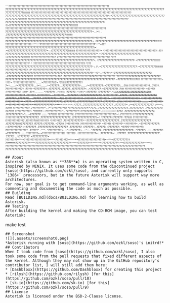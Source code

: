 <sub><sup><sub>```
?????????????????????????????????????????????????????????????????????????????7777777777777777777777777777777777777777777777777777777777777777777777777777777777777777777777777777777777777777777777!!!!!!!!!
?????????????????????????????????????????????????????????????????????????????77777777777777777777777777777777777777777777777777777777777777777777!^::~777777777777777777777777777777777777777777777!!!!!!!!!
?????????????????????????????????????????????????????????????????????????????777777777777777777777777777777777777777777777777777777777777!!77777:    :!!~!77777777777777777777777777777777777777777!!!!!!!!!
?????????????????????????????????????????????????????????????????????????????7777777777777777777777777777777777777777777777777777777777~.  .:~!:     ..   .7777777777777777777777777777777777777777!!!!!!!!!
?????????????????????????????????????????????????????????????????????????????7777777777777777777777777777777777777777777777777777777777~                 .:!777777777777777777777777777777777777777!!!!!!!!!
????????????????????^^^^^^^7????????????????????????????????????????7^^^^~???77777777777777777777777777777777777777777777777777777777777!~:          :~!!7777777777777777777777777~::::!77777777777!!!!!!!!!
???????????????????~       ^????????????????????????????????????????!    :???7777777777777777777777777777777777777777777777777777777777777^          .^!77777777777777777777777777:    ~77777777777!!!!!!!!!
??????????????????7.        7???????????????????????????????????????!    ^???77777777777777777777777777777777777777777777777777777777777~.              :!777777777777777777777777:    ~77777777777!!!!!!!!!
??????????????????^    ^    :???????????????????????????????????????!    ^???7777777777777777777777777777777777777777777777777777777777^   :     .!^.    ~777777777777777777777777:    ~77777777777!!!!!!!!!
?????????????????!    :?^    !??????????????????????????????????????!    ^???7777777777777777777777777777777777777777777777777777777777!~~!7~...^777!~:^~7777777777777777777777777:    ~777777777777777!!!!!
?????????????????:    7?7.   .7???????????????????7777??????????????!    ^?????????77777777777???7777777?7777777777777777777777777777777777777777777777777777777777777777777777777:    ~777777777!!!!!!7!!!!
????????????????~    ^???~    ^??????????????7!^:......:~7?????7!!!7~    ^7!!!!!!!777777777??7~^:......:^~7777777777:...:!~^:.......:^~777777:....77777777777!^:......:^~777777777:    ~777777777!....:7!!!!
????????????????.   .7????.    7???????????7^.            :7???!                  ^?77777?7~:              :!7777777.                 .!77777.   .!77777777~.            .~7777777:    ~777777777!    :7!!!!
???????????????^    ~?????!    :??????????7.    :~!!!!^    .7??! ...      ....... ^?7777?!:    .:^~!!!~:     :777777.       :^~!!!~^::!777777.   .!7777777^    .^~~~~^.    ^777777:    !777777777!    :7!!!!
??????????????7    :???????:    !?????????~    ~???????!... ^??77777!    ^7777777777777?!     ^7????????7^    .77777.     ^777777777777777777.   .!777777!    .7777777!. . .!77777:    !777777777^    ^7!!!!
??????????????:    !???????7    .?????????~    ^????????77777???????!    ^????????777777.    !????????????^    ~7777.    ~7777777777777777777.   .!7777777.   .!77777777!!!!777777:    !7777777!:    .!7!!!!
?????????????!     .........     ~?????????:    .^~!7???????????????!    ^???777777777?7    .~^^~~~~~~~~~~:    ^7777.   .77777777777777777777.   .!7777777~    .:^~!!7777777777777:    :^^^^^:.     :!7!!!!!
?????????????.                    7?????????~.       .:^~7??????????!    ^???777777777?!                       ^7777.   .77777777777777777777.   .!77777777!:       ..:^!777777777:               :!77!!!!!!
????????????~    ^!!!!!!!!!!!~    :???????????!~^:.       ^7????????!    :???777777777?!    .::::::::::::::::::~7777.   .77777777777777777777.   .!7777777777!~^:.       .~7777777:    .:::::.    ^77!!!!!!!
???????????7.   .?????????????:    !??????????????77!~:    .7???????!    :???77777777777.   :?????????77777777777777.   .77777777777777777777.   .!777777777777777!!~^.    ^777777:    !777777:    ^77!!!!!!
???????????^    !?????????????7    .??????7!!!!????????!    ^???????7.   .7???777?77777?^    ^7?77777777777777777777.   .77777777777777777777.   .!7777777!!!!!77777777.    !77777:    !777777!.    ~777!!!!
??????????!    :???????????????^    ~?????!    ^7?????7^    ^????????~    .~7????77?77777:    :~77?????777!~~7777777.   .77777777777777777777.   .77777777.   .!777777~.   .!77777:    ~7777777!.    ^!777!7
??????????:    7????????????????.   .7?????^    .:^^^:.    ^7?????????~.    .::^:.:7?777?7~.     .::^:::..   ^777777.   .77777777777777777777:    ::^77777~     .::::.    .!777777:    ~77777777!:    .:::.:
?????????~    ~?????????????????!    :??????!:          .:!????????????7~:.        .777777?7~:.             .:!77777.   .777777777777777777777^.     :77777!:.          .^!7777777:    ~7777777777~:        
?????????~^^^~???????????????????~^^^^7???????7!~^^^^~~!7?????????????????7!~^^^^~!777777777??7!~~^^^^^^~~!777777777~^^^^77777777777777777777777~^^^^~7777777!~~^^^^^^~!7777777777~:^^^!777777777777!~^^^^^~
????????????????????????????????????????????????????????????????????????????????????777777777777?????????777777777777777777777777777777777777777777777777777777777777777777777777777777777777777777777777777
```<sub/><sup/><sub/>
## About
Asterisk (also known as **386**✱) is an operating system written in C, inspired by MINIX. It uses some code from the discontinued project [soso](https://github.com/ozkl/soso), and currently only supports `i386+` processors, but in the future Asterisk will support way more architectures.
For now, our goal is to get command-line arguments working, as well as commenting and documenting the code as much as possible.
## Building
Read [BUILDING.md](docs/BUILDING.md) for learning how to build Asterisk.
## Testing
After building the kernel and making the CD-ROM image, you can test Asterisk:
```
make test
```
## Screenshot
![](.assets/screenshot0.png)
*Asterisk running with [soso](https://github.com/ozkl/soso)'s initrd!*
## Contributors
When I took code from [soso](https://github.com/ozkl/soso), I also took some code from the pull requests that fixed different aspects of the kernel. Although they may not show up in the GitHub repository's contributor list, I will still add them here:
* [Dashbloxx](https://github.com/Dashbloxx) for creating this project
* [rilysh](https://github.com/rilysh) [for this](https://github.com/ozkl/soso/pull/10)
* [sk-io](https://github.com/sk-io) [for this](https://github.com/ozkl/soso/pull/9)
## License
Asterisk is licensed under the BSD-2-Clause license.
